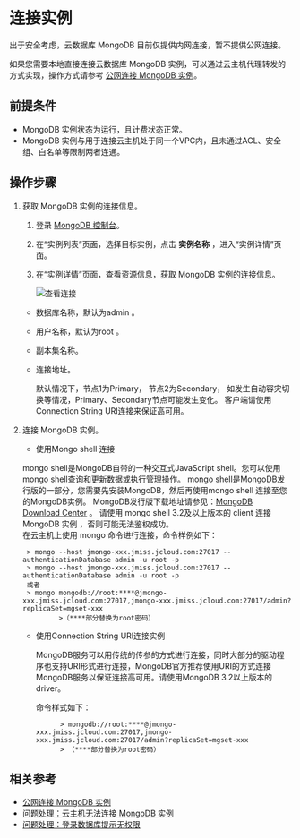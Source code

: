 # 连接实例

出于安全考虑，云数据库 MongoDB 目前仅提供内网连接，暂不提供公网连接。

如果您需要本地直接连接云数据库 MongoDB 实例，可以通过云主机代理转发的方式实现，操作方式请参考 [公网连接 MongoDB 实例](../Best-Practices/Public-Network-Connect-to-MongoDB-Instance.md)。



## 前提条件
- MongoDB 实例状态为运行，且计费状态正常。
- MongoDB 实例与用于连接云主机处于同一个VPC内，且未通过ACL、安全组、白名单等限制两者连通。

## 操作步骤
1. 获取 MongoDB 实例的连接信息。
    1. 登录 [MongoDB 控制台](https://mongodb-console.jdcloud.com/mongodb)。
    1. 在“实例列表”页面，选择目标实例，点击 **实例名称** ，进入“实例详情”页面。
    1. 在“实例详情”页面，查看资源信息，获取 MongoDB 实例的连接信息。
   
        ![查看连接](https://github.com/jdcloudcom/cn/blob/master/image/mongodb/mongo-006.png)
		
	- 数据库名称，默认为admin 。
	- 用户名称，默认为root 。
	- 副本集名称。
	- 连接地址。
	
	    默认情况下，节点1为Primary， 节点2为Secondary，	如发生自动容灾切换等情况，Primary、Secondary节点可能发生变化。
            客户端请使用Connection String URI连接来保证高可用。

2. 连接 MongoDB 实例。
    - 使用Mongo shell 连接
        
	mongo shell是MongoDB自带的一种交互式JavaScript shell。您可以使用mongo shell查询和更新数据或执行管理操作。
	mongo shell是MongoDB发行版的一部分，您需要先安装MongoDB，然后再使用mongo shell 连接至您的MongoDB实例。
	MongoDB发行版下载地址请参见：[MongoDB Download Center](https://www.mongodb.com/download-center#community) 。
	请使用 mongo shell 3.2及以上版本的 client 连接 MongoDB 实例 ，否则可能无法鉴权成功。		
	在云主机上使用 mongo 命令进行连接，命令样例如下：
	
		> mongo --host jmongo-xxx.jmiss.jcloud.com:27017 --authenticationDatabase admin -u root -p		
		> mongo --host jmongo-xxx.jmiss.jcloud.com:27017 --authenticationDatabase admin -u root -p
		或者		
		> mongo mongodb://root:****@jmongo-xxx.jmiss.jcloud.com:27017,jmongo-xxx.jmiss.jcloud.com:27017/admin?replicaSet=mgset-xxx		
                >（****部分替换为root密码）
		
    - 使用Connection String URI连接实例
   
       MongoDB服务可以用传统的传参的方式进行连接，同时大部分的驱动程序也支持URI形式进行连接，MongoDB官方推荐使用URI的方式连接MongoDB服务以保证连接高可用。请使用MongoDB 3.2以上版本的driver。
		
       命令样式如下：

                > mongodb://root:****@jmongo-xxx.jmiss.jcloud.com:27017,jmongo-xxx.jmiss.jcloud.com:27017/admin?replicaSet=mgset-xxx	 
                > （****部分替换为root密码）
		
		
## 相关参考

- [公网连接 MongoDB 实例](../Best-Practices/Public-Network-Connect-to-MongoDB-Instance.md)
- [问题处理：云主机无法连接 MongoDB 实例](../Troubleshooting/Connect-Failed.md)
- [问题处理：登录数据库提示无权限](../Troubleshooting/Authentication.md)
		
